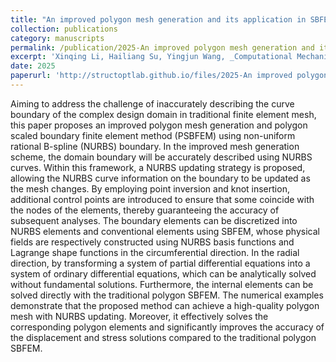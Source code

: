 ```yaml
---
title: "An improved polygon mesh generation and its application in SBFEM using NURBS boundary"
collection: publications
category: manuscripts
permalink: /publication/2025-An improved polygon mesh generation and its application in SBFEM
excerpt: 'Xinqing Li, Hailiang Su, Yingjun Wang, _Computational Mechanics_'
date: 2025
paperurl: 'http://structoptlab.github.io/files/2025-An improved polygon mesh generation and its application in SBFEM.pdf'
---
```

Aiming to address the challenge of inaccurately describing the curve boundary of the complex design domain in traditional finite element mesh, this paper proposes an improved polygon mesh generation and polygon scaled boundary finite element method (PSBFEM) using non-uniform rational B-spline (NURBS) boundary. In the improved mesh generation scheme, the domain boundary will be accurately described using NURBS curves. Within this framework, a NURBS updating strategy is proposed, allowing the NURBS curve information on the boundary to be updated as the mesh changes. By employing point inversion and knot insertion, additional control points are introduced to ensure that some coincide with the nodes of the elements, thereby guaranteeing the accuracy of subsequent analyses. The boundary elements can be discretized into NURBS elements and conventional elements using SBFEM, whose physical fields are respectively constructed using NURBS basis functions and Lagrange shape functions in the circumferential direction. In the radial direction, by transforming a system of partial differential equations into a system of ordinary differential equations, which can be analytically solved without fundamental solutions. Furthermore, the internal elements can be solved directly with the traditional polygon SBFEM. The numerical examples demonstrate that the proposed method can achieve a high-quality polygon mesh with NURBS updating. Moreover, it effectively solves the corresponding polygon elements and significantly improves the accuracy of the displacement and stress solutions compared to the traditional polygon SBFEM.
